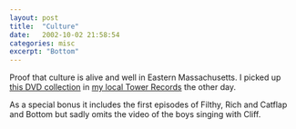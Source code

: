 ```yaml
---
layout: post
title:  "Culture"
date:   2002-10-02 21:58:54
categories: misc
excerpt: "Bottom"
---
```

Proof that culture is alive and well in Eastern Massachusetts. I picked up <a href="http://www.amazon.com/exec/obidos/tg/detail/-/B00006AUH9/qid=1033609985/sr=1-3/ref=sr_1_3/104-5952939-0755141?v=glance"> this DVD collection</a> in <a href="http://www.vicinity.com/tower/startprx.hm?CMD=FILL&SEC=mapprx&FAM=tower&IC=42.4843672:-71.219494::Building+Three+Burlington+Sq.&BizName=Tower+Records/Video&GAD2=Building+Three+Burlington+Sq.&GAD3=Burlington,+Massachusetts+01803&GC=X:-71.219494|Y:42.4843672|LT:42.4843672|LN:-71.219494|LS:20000&DGAD1=Tower+Records/Video&DGAD2=Building+Three+Burlington+Sq.&DGAD3=Burlington,+Massachusetts+01803&DIC=42.4843672:-71.219494::Tower+Records/Video&Phone=(781)+272-1007&OAD2=&OAD3=Burlington%2c+MA++01803&addr2=101+Middlesex+Turnpike">my local Tower Records</a> the other day.

As a special bonus it includes the first episodes of Filthy, Rich and Catflap and Bottom but sadly omits the video of the boys singing with Cliff.

